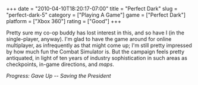 +++
date = "2010-04-10T18:20:17-07:00"
title = "Perfect Dark"
slug = "perfect-dark-5"
category = ["Playing A Game"]
game = ["Perfect Dark"]
platform = ["Xbox 360"]
rating = ["Good"]
+++

Pretty sure my co-op buddy has lost interest in this, and so have I (in the single-player, anyway).  I'm glad to have the game around for online multiplayer, as infrequently as that might come up; I'm still pretty impressed by how much fun the Combat Simulator is.  But the campaign feels pretty antiquated, in light of ten years of industry sophistication in such areas as checkpoints, in-game directions, and <i>maps</i>.

<i>Progress: Gave Up -- Saving the President</i>